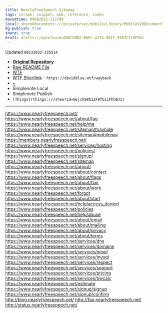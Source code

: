 ```yaml
---
title: NearlyFreeSpeech Sitemap
tags: scrape, snippet, web, reference, index
davodtime: 09082022-113709
local: shareddocuments:///private/var/mobile/Library/Mobile%20Documents/iCloud~md~obsidian/Documents/OBSHIDDIAN/drafts/088CDBB2-B6EC-4174-9A1F-9367C719F5D1.md
dg-publish: true
share: true
draft: drafts://open?uuid=088CDBB2-B6EC-4174-9A1F-9367C719F5D1
---
```

Updated `08132022-225514`

- [**Original Repository**](https://github.com/extratone/)
- [Raw README File](https://raw.githubusercontent.com/extratone/bilge/curation/master/README.md)
- [WTF](https://davidblue.wtf/drafts/088CDBB2-B6EC-4174-9A1F-9367C719F5D1.html)
- [WTF Shortlink](https://davidblue.wtf/wayback) - `https://davidblue.wtf/wayback`
- [~](https://tilde.town/~extratone/) 
- Simplenote Local
- Simplenote Publish
- `[Things](things:///show?id=GEjch88b1ZF9fbiiPhhBJ5)`
---
https://www.nearlyfreespeech.net/
https://www.nearlyfreespeech.net/about/faq
https://www.nearlyfreespeech.net/help/me
https://www.nearlyfreespeech.net/sitemap#navhide
https://www.nearlyfreespeech.net/sitemap#mobilenav
https://members.nearlyfreespeech.net/
https://www.nearlyfreespeech.net/services/hosting
https://www.nearlyfreespeech.net/policies/
https://www.nearlyfreespeech.net/signup/
https://www.nearlyfreespeech.net/sitemap
https://www.nearlyfreespeech.net/about/
https://www.nearlyfreespeech.net/about/contact
https://www.nearlyfreespeech.net/about/flags
https://www.nearlyfreespeech.net/about/flair
https://www.nearlyfreespeech.net/about/work
https://www.nearlyfreespeech.net/forgot
https://www.nearlyfreespeech.net/about/start
https://www.nearlyfreespeech.net/help/access_denied
https://www.nearlyfreespeech.net/policies
https://www.nearlyfreespeech.net/help/abuse
https://www.nearlyfreespeech.net/about/email
https://www.nearlyfreespeech.net/about/mailing
https://www.nearlyfreespeech.net/about/privacy
https://www.nearlyfreespeech.net/about/terms
https://www.nearlyfreespeech.net/services/dns
https://www.nearlyfreespeech.net/services/domains
https://www.nearlyfreespeech.net/services/email
https://www.nearlyfreespeech.net/services/mysql
https://www.nearlyfreespeech.net/services/respect
https://www.nearlyfreespeech.net/services/support
https://www.nearlyfreespeech.net/services/pricing
https://www.nearlyfreespeech.net/services/bwcalc
https://www.nearlyfreespeech.net/estimate
https://www.nearlyfreespeech.net/signup/signup
https://www.nearlyfreespeech.net/signup/confirm
http://blog.nearlyfreespeech.net/
http://faq.nearlyfreespeech.net/
http://status.nearlyfreespeech.net/